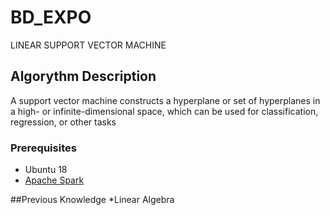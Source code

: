 # BD_EXPO

LINEAR SUPPORT VECTOR MACHINE


## Algorythm Description 

A support vector machine constructs a hyperplane or set of hyperplanes in a high- or infinite-dimensional space, which can be used for classification, regression, or other tasks

### Prerequisites

* Ubuntu 18 
* [Apache Spark](https://computingforgeeks.com/how-to-install-apache-spark-on-ubuntu-debian/)


##Previous Knowledge
 *Linear Algebra

